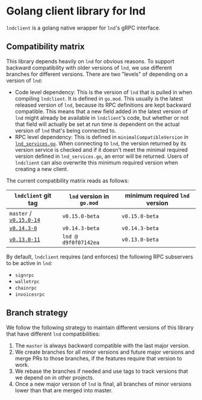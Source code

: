 # Golang client library for lnd

`lndclient` is a golang native wrapper for `lnd`'s gRPC interface.

## Compatibility matrix

This library depends heavily on `lnd` for obvious reasons. To support backward
compatibility with older versions of `lnd`, we use different branches for
different versions. There are two "levels" of depending on a version of
`lnd`:
 - Code level dependency: This is the version of `lnd` that is pulled in when
   compiling `lndclient`. It is defined in `go.mod`. This usually is the latest
   released version of `lnd`, because its RPC definitions are kept backward
   compatible. This means that a new field added in the latest version of `lnd`
   might already be available in `lndclient`'s code, but whether or not that
   field will actually be set at run time is dependent on the actual version of
   `lnd` that's being connected to.
 - RPC level dependency: This is defined in `minimalCompatibleVersion` in
   [`lnd_services.go`](lnd_services.go). When connecting to `lnd`, the version
   returned by its version service is checked and if it doesn't meet the minimal
   required version defined in `lnd_services.go`, an error will be returned.
   Users of `lndclient` can also overwrite this minimum required version when
   creating a new client.

The current compatibility matrix reads as follows:

| `lndclient` git tag                                                                   | `lnd` version in `go.mod` | minimum required `lnd` version | 
|---------------------------------------------------------------------------------------|---------------------------|--------------------------------|
| `master` / [`v0.15.0-14`](https://github.com/lightninglabs/lndclient/blob/v0.15.0-14) | `v0.15.0-beta`            | `v0.15.0-beta`                 |
| [`v0.14.3-0`](https://github.com/lightninglabs/lndclient/blob/v0.14.3-0)              | `v0.14.3-beta`            | `v0.14.3-beta`                 |
| [`v0.13.0-11`](https://github.com/lightninglabs/lndclient/blob/v0.13.0-11)            | `lnd @ d9f0f07142ea`      | `v0.13.0-beta`                 |


By default, `lndclient` requires (and enforces) the following RPC subservers to
be active in `lnd`:
 - `signrpc`
 - `walletrpc`
 - `chainrpc`
 - `invoicesrpc`

## Branch strategy

We follow the following strategy to maintain different versions of this library
that have different `lnd` compatibilities:

1. The `master` is always backward compatible with the last major version.
2. We create branches for all minor versions and future major versions and merge PRs to those branches, if the features require that version to work.
3. We rebase the branches if needed and use tags to track versions that we depend on in other projects.
4. Once a new major version of `lnd` is final, all branches of minor versions lower than that are merged into master.
